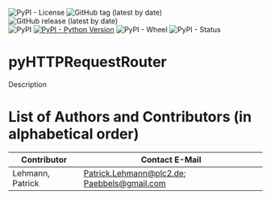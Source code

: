 ![PyPI - License](https://img.shields.io/pypi/l/pyHTTPRequestRouter)
![GitHub tag (latest by date)](https://img.shields.io/github/v/tag/Paebbels/pyHTTPRequestRouter) 
![GitHub release (latest by date)](https://img.shields.io/github/v/release/Paebbels/pyHTTPRequestRouter)  
![PyPI](https://img.shields.io/pypi/v/pyHTTPRequestRouter)
[![PyPI - Python Version](https://img.shields.io/pypi/pyversions/pyHTTPRequestRouter)](https://pypi.org/project/pyHTTPRequestRouter/)
![PyPI - Wheel](https://img.shields.io/pypi/wheel/pyHTTPRequestRouter)
![PyPI - Status](https://img.shields.io/pypi/status/pyHTTPRequestRouter)

# pyHTTPRequestRouter

Description


# List of Authors and Contributors (in alphabetical order)

Contributor       | Contact E-Mail
------------------|------------------------------------------------------------
Lehmann, Patrick  | Patrick.Lehmann@plc2.de; Paebbels@gmail.com
